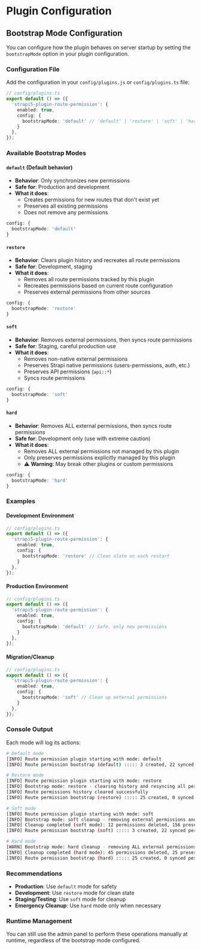# Plugin Configuration

## Bootstrap Mode Configuration

You can configure how the plugin behaves on server startup by setting the `bootstrapMode` option in your plugin configuration.

### Configuration File

Add the configuration in your `config/plugins.js` or `config/plugins.ts` file:

```typescript
// config/plugins.ts
export default () => ({
  'strapi5-plugin-route-permission': {
    enabled: true,
    config: {
      bootstrapMode: 'default' // 'default' | 'restore' | 'soft' | 'hard'
    }
  },
});
```

### Available Bootstrap Modes

#### `default` (Default behavior)
- **Behavior**: Only synchronizes new permissions
- **Safe for**: Production and development
- **What it does**: 
  - Creates permissions for new routes that don't exist yet
  - Preserves all existing permissions
  - Does not remove any permissions

```typescript
config: {
  bootstrapMode: 'default'
}
```

#### `restore`
- **Behavior**: Clears plugin history and recreates all route permissions
- **Safe for**: Development, staging
- **What it does**:
  - Removes all route permissions tracked by this plugin
  - Recreates permissions based on current route configuration
  - Preserves external permissions from other sources

```typescript
config: {
  bootstrapMode: 'restore'
}
```

#### `soft`
- **Behavior**: Removes external permissions, then syncs route permissions
- **Safe for**: Staging, careful production use
- **What it does**:
  - Removes non-native external permissions
  - Preserves Strapi native permissions (users-permissions, auth, etc.)
  - Preserves API permissions (`api::*`)
  - Syncs route permissions

```typescript
config: {
  bootstrapMode: 'soft'
}
```

#### `hard`
- **Behavior**: Removes ALL external permissions, then syncs route permissions
- **Safe for**: Development only (use with extreme caution)
- **What it does**:
  - Removes ALL external permissions not managed by this plugin
  - Only preserves permissions explicitly managed by this plugin
  - ⚠️ **Warning**: May break other plugins or custom permissions

```typescript
config: {
  bootstrapMode: 'hard'
}
```

### Examples

#### Development Environment
```typescript
// config/plugins.ts
export default () => ({
  'strapi5-plugin-route-permission': {
    enabled: true,
    config: {
      bootstrapMode: 'restore' // Clean slate on each restart
    }
  },
});
```

#### Production Environment
```typescript
// config/plugins.ts
export default () => ({
  'strapi5-plugin-route-permission': {
    enabled: true,
    config: {
      bootstrapMode: 'default' // Safe, only new permissions
    }
  },
});
```

#### Migration/Cleanup
```typescript
// config/plugins.ts
export default () => ({
  'strapi5-plugin-route-permission': {
    enabled: true,
    config: {
      bootstrapMode: 'soft' // Clean up external permissions
    }
  },
});
```

### Console Output

Each mode will log its actions:

```bash
# Default mode
[INFO] Route permission plugin starting with mode: default
[INFO] Route permission bootstrap (default) ::::: 3 created, 22 synced permissions

# Restore mode
[INFO] Route permission plugin starting with mode: restore
[INFO] Bootstrap mode: restore - clearing history and resyncing all permissions
[INFO] Route permissions history cleared successfully
[INFO] Route permission bootstrap (restore) ::::: 25 created, 0 synced permissions

# Soft mode
[INFO] Route permission plugin starting with mode: soft
[INFO] Bootstrap mode: soft cleanup - removing external permissions and syncing
[INFO] Cleanup completed (soft mode): 12 permissions deleted, 156 preserved
[INFO] Route permission bootstrap (soft) ::::: 3 created, 22 synced permissions

# Hard mode
[WARN] Bootstrap mode: hard cleanup - removing ALL external permissions and syncing
[INFO] Cleanup completed (hard mode): 45 permissions deleted, 25 preserved
[INFO] Route permission bootstrap (hard) ::::: 25 created, 0 synced permissions
```

### Recommendations

- **Production**: Use `default` mode for safety
- **Development**: Use `restore` mode for clean state
- **Staging/Testing**: Use `soft` mode for cleanup
- **Emergency Cleanup**: Use `hard` mode only when necessary

### Runtime Management

You can still use the admin panel to perform these operations manually at runtime, regardless of the bootstrap mode configured.
